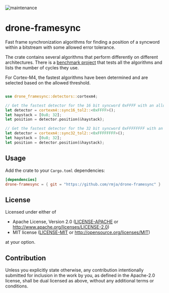 ![maintenance](https://img.shields.io/badge/maintenance-actively--developed-brightgreen.svg)

# drone-framesync

Fast frame synchronization algorithms for finding a position of a syncword within a bitstream with some allowed error tolerance.

The crate contains several algorithms that perform differently on different architectures.
There is a [benchmark project](benchmark) that tests all the algorithms and lists the number of cycles they use.

For Cortex-M4, the fastest algorithms have been determined and are selected based on the allowed threshold.

```rust

use drone_framesync::detectors::cortexm4;

// Get the fastest detector for the 16 bit syncword 0xFFFF with an allowed tolerance of 2 bits.
let detector = cortexm4::sync16_tol2::<0xFFFF>();
let haystack = [0u8; 32];
let position = detector.position(&haystack);

// Get the fastest detector for the 32 bit syncword 0xFFFFFFFF with an allowed tolerance of 2 bits.
let detector = cortexm4::sync32_tol2::<0xFFFFFFFF>();
let haystack = [0u8; 32];
let position = detector.position(&haystack);

```

## Usage

Add the crate to your `Cargo.toml` dependencies:

```toml
[dependencies]
drone-framesync = { git = "https://github.com/rmja/drone-framesync" }
```

## License

Licensed under either of

 * Apache License, Version 2.0
   ([LICENSE-APACHE](LICENSE-APACHE) or http://www.apache.org/licenses/LICENSE-2.0)
 * MIT license
   ([LICENSE-MIT](LICENSE-MIT) or http://opensource.org/licenses/MIT)

at your option.

## Contribution

Unless you explicitly state otherwise, any contribution intentionally submitted
for inclusion in the work by you, as defined in the Apache-2.0 license, shall be
dual licensed as above, without any additional terms or conditions.